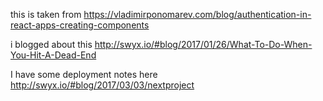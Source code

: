 this is taken from https://vladimirponomarev.com/blog/authentication-in-react-apps-creating-components

i blogged about this http://swyx.io/#blog/2017/01/26/What-To-Do-When-You-Hit-A-Dead-End

I have some deployment notes here http://swyx.io/#blog/2017/03/03/nextproject
